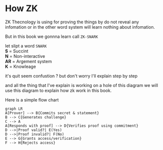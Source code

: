 # How ZK

ZK Thecnology is using for proving the things by do not reveal any infomation or in the other word system will learn nothing about infomation.

But in this book we gonnna learn call ```ZK-SNARK```

let slipt a word ```SNARK``` <br> 
**S** = Succint <br>
**N** = Non-interactive <br>
**AR** = Argement system <br>
**K** = Knowleage <br>

it's quit seem confustion ? but don't worry I'll explain step by step


and all the thing that I've explain is working on a hole of this diagram we will use this diagram to explain how zk work in this book.


Here is a simple flow chart

```mermaid
graph LR
A[Prover] --> B{Commits secret & statement}
B --> C{Generates challenge}
C --> A
A[Responds with proof] --> D{Verifies proof using commitment}
D -->|Proof valid?| E(Yes)
D -->|Proof invalid?| F(No)
E --> G{Grants access/verification}
F --> H{Rejects access}
```


